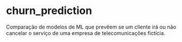 # churn_prediction
 Comparação de modelos de ML que prevêem se um cliente irá ou não cancelar o serviço de uma empresa de telecomunicações fictícia.
